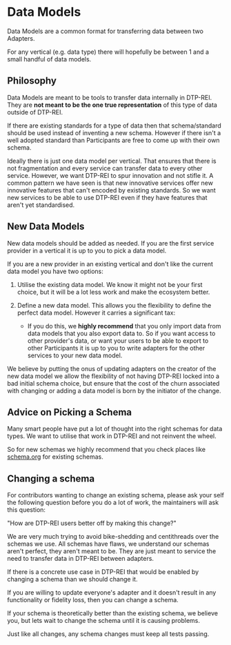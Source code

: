 # Data Models

Data Models are a common format for transferring data between two Adapters.

For any vertical (e.g. data type) there will hopefully be between 1 and a small handful
of data models.

## Philosophy

Data Models are meant to be tools to transfer data internally in DTP-REI. They are **not meant to be the one true representation** of this type of data outside of DTP-REI.

If there are existing standards for a type of data then that schema/standard should be used instead of inventing a new schema.  However if there isn't a well adopted standard than Participants are free to come up with their own schema.

Ideally there is just one data model per vertical. That ensures that there is not fragmentation and every service can transfer data to every other service. However, we want DTP-REI to spur innovation and not stifle it.  A common pattern we have seen is that new innovative services offer new innovative features that can't encoded by existing standards. So we want new services to be able to use DTP-REI even if they have features that aren't yet standardised.

##  New Data Models
New data models should be added as needed.  If you are the first service provider in a vertical it is up to you to pick a data model.

If you are a new provider in an existing vertical and don't like the current data model you have two options:

 1. Utilise the existing data model.  We know it might not be your first choice, but it will be a lot less work and make the ecosystem better.

 2. Define a new data model. This allows you the flexibility to define the perfect data model. However it carries a significant tax:
 
    - If you do this, we **highly recommend** that you only import data from data models that you also export data to. So if you want access to other provider's data, or want your users to be able to export to other Participants it is up to you to write adapters for the other services to your new data model.
      
 We believe by putting the onus of updating adapters on the creator of the new data model we allow the flexibility of not having DTP-REI locked into a bad initial schema choice, but ensure that the cost of the churn associated with changing or adding a data model is born by the initiator of the change.

##  Advice on Picking a Schema

Many smart people have put a lot of thought into the right schemas for data types.  We want to utilise that work in DTP-REI and not reinvent the wheel.

<!--TODO: Add more examples of existing schema repositories. -->
So for new schemas we highly recommend that you check places like [schema.org](https://schema.org) for existing schemas.

## Changing a schema
For contributors wanting to change an existing schema, please ask your self the following question before you do a lot of work, the maintainers will ask this question:

"How are DTP-REI users better off by making this change?"

We are very much trying to avoid bike-shedding and centithreads over the schemas we use. All schemas have flaws, we understand our schemas aren't perfect, they aren't meant to be. They are just meant to service the need to transfer data in DTP-REI between adapters.

If there is a concrete use case in DTP-REI that would be enabled by changing a schema than we should change it.

If you are willing to update everyone's adapter and it doesn't result in any functionality or fidelity loss, then you can change a schema.

If your schema is theoretically better than the existing schema, we believe you, but lets wait to change the schema until it is causing problems.

Just like all changes, any schema changes must keep all tests passing.
